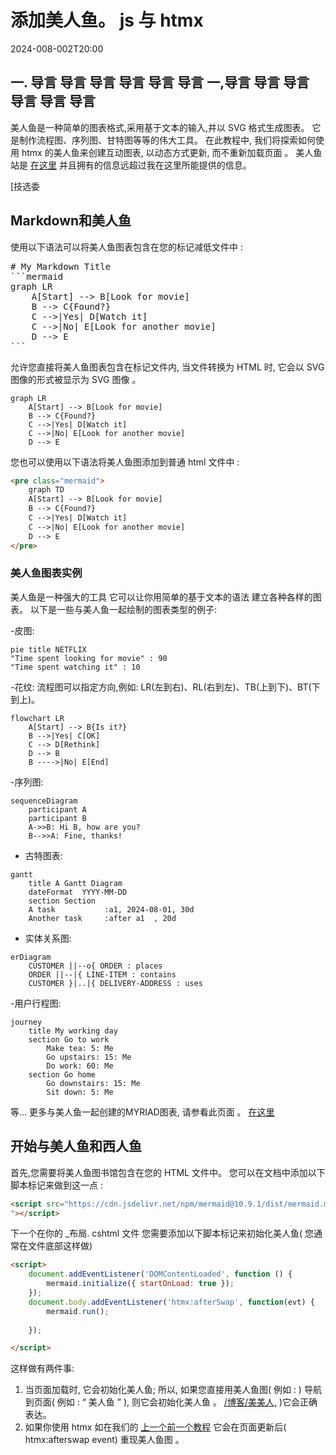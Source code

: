 # 添加美人鱼。 js 与 htmx

<!--category-- HTMX, Markdown -->
<datetime class="hidden">2024-008-002T20:00</datetime>

## 一. 导言 导言 导言 导言 导言 导言 一,导言 导言 导言 导言 导言 导言

美人鱼是一种简单的图表格式,采用基于文本的输入,并以 SVG 格式生成图表。 它是制作流程图、序列图、甘特图等等的伟大工具。 在此教程中, 我们将探索如何使用 htmx 的美人鱼来创建互动图表, 以动态方式更新, 而不重新加载页面 。
美人鱼站是 [在这里](https://mermaid.js.org/) 并且拥有的信息远超过我在这里所能提供的信息。

[技选委

## Markdown和美人鱼

使用以下语法可以将美人鱼图表包含在您的标记减低文件中 :

<pre>
# My Markdown Title
```mermaid
graph LR
    A[Start] --> B[Look for movie]
    B --> C{Found?}
    C -->|Yes| D[Watch it]
    C -->|No| E[Look for another movie]
    D --> E
```
</pre>
允许您直接将美人鱼图表包含在标记文件内, 当文件转换为 HTML 时, 它会以 SVG 图像的形式被显示为 SVG 图像 。

```mermaid
graph LR
    A[Start] --> B[Look for movie]
    B --> C{Found?}
    C -->|Yes| D[Watch it]
    C -->|No| E[Look for another movie]
    D --> E
```

您也可以使用以下语法将美人鱼图添加到普通 html 文件中 :

```html
<pre class="mermaid">
    graph TD
    A[Start] --> B[Look for movie]
    B --> C{Found?}
    C -->|Yes| D[Watch it]
    C -->|No| E[Look for another movie]
    D --> E
</pre>
```

### 美人鱼图表实例

美人鱼是一种强大的工具 它可以让你用简单的基于文本的语法 建立各种各样的图表。
以下是一些与美人鱼一起绘制的图表类型的例子:

-皮图:

```mermaid
pie title NETFLIX
"Time spent looking for movie" : 90
"Time spent watching it" : 10
```

-花纹:
流程图可以指定方向,例如: LR(左到右)、RL(右到左)、TB(上到下)、BT(下到上)。

```mermaid
flowchart LR
    A[Start] --> B{Is it?}
    B -->|Yes| C[OK]
    C --> D[Rethink]
    D --> B
    B ---->|No| E[End]
```

-序列图:

```mermaid
sequenceDiagram 
    participant A
    participant B
    A->>B: Hi B, how are you?
    B-->>A: Fine, thanks!
```

- 古特图表:

```mermaid
gantt
    title A Gantt Diagram
    dateFormat  YYYY-MM-DD
    section Section
    A task           :a1, 2024-08-01, 30d
    Another task     :after a1  , 20d
```

- 实体关系图:

```mermaid
erDiagram
    CUSTOMER ||--o{ ORDER : places
    ORDER ||--|{ LINE-ITEM : contains
    CUSTOMER }|..|{ DELIVERY-ADDRESS : uses
```

-用户行程图:

```mermaid
journey
    title My working day
    section Go to work
        Make tea: 5: Me
        Go upstairs: 15: Me
        Do work: 60: Me
    section Go home
        Go downstairs: 15: Me
        Sit down: 5: Me
```

等... 更多与美人鱼一起创建的MYRIAD图表, 请参看此页面 。 [在这里](https://mermaid.js.org/syntax/examples.html)

## 开始与美人鱼和西人鱼

首先,您需要将美人鱼图书馆包含在您的 HTML 文件中。 您可以在文档中添加以下脚本标记来做到这一点 :

```html
<script src="https://cdn.jsdelivr.net/npm/mermaid@10.9.1/dist/mermaid.min.js
"></script>
```

下一个在你的 _布局. cshtml 文件 您需要添加以下脚本标记来初始化美人鱼( 您通常在文件底部这样做)

```html
<script>
    document.addEventListener('DOMContentLoaded', function () {
        mermaid.initialize({ startOnLoad: true });
    });
    document.body.addEventListener('htmx:afterSwap', function(evt) {
        mermaid.run();
        
    });

</script>
```

这样做有两件事:

1. 当页面加载时, 它会初始化美人鱼; 所以, 如果您直接用美人鱼图( 例如 : ) 导航到页面( 例如 : “ 美人鱼 ” ), 则它会初始化美人鱼 。 [/博客/美美人,](/blog/mermaidandhtmx) )它会正确表达。
2. 如果你使用 htmx 如在我们的 [上一个前一个教程](/blog/htmxwithaspnetcore) 它会在页面更新后( htmx:afterswap event) 重现美人鱼图 。